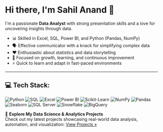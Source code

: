 <!--[![](https://github.com/sahil1213-ux/sahil1213-ux/blob/main/chat.svg)](https://github.com/sahil1213-ux/Data-Science-Project) 

[![](https://github.com/sahil1213-ux/sahil1213-ux/blob/main/grid-snake.svg)](https://www.linkedin.com/in/sahilanand-tech/)
-->
# Hi there, I'm Sahil Anand 👋

I'm a passionate **Data Analyst** with strong presentation skills and a love for uncovering insights through data.

- 📊 Skilled in Excel, SQL, Power BI, and Python (Pandas, NumPy)
- 🗣️ Effective communicator with a knack for simplifying complex data
- ❤️ Enthusiastic about statistics and data storytelling
- 🎯 Focused on growth, learning, and continuous improvement
- ⚡ Quick to learn and adapt in fast-paced environments

---
## 💻 Tech Stack:

![Python](https://img.shields.io/badge/-PYTHON-3673A5?logo=python&logoColor=white&style=for-the-badge)
![SQL](https://img.shields.io/badge/-sql-073642?style=for-the-badge)
![Excel](https://img.shields.io/badge/-EXCEL-217346?logo=microsoft-excel&logoColor=white&style=for-the-badge)
![Power BI](https://img.shields.io/badge/-POWER%20BI-F2C811?logo=powerbi&logoColor=black&style=for-the-badge)
![Scikit-Learn](https://img.shields.io/badge/-SCIKIT--LEARN-F7931E?logo=scikit-learn&logoColor=white&style=for-the-badge)
![NumPy](https://img.shields.io/badge/-NUMPY-4B8BBE?logo=numpy&logoColor=white&style=for-the-badge)
![Pandas](https://img.shields.io/badge/-PANDAS-150458?logo=pandas&logoColor=white&style=for-the-badge)
![Seaborn](https://img.shields.io/badge/-SEABORN-66A1C8?style=for-the-badge)
![SQL Server](https://img.shields.io/badge/-SQL%20SERVER-CC2927?logo=microsoftsqlserver&logoColor=white&style=for-the-badge)
![Snowflake](https://img.shields.io/badge/-SNOWFLAKE-01B5E2?logo=snowflake&logoColor=white&style=for-the-badge)
![BigQuery](https://img.shields.io/badge/-EXCEL-217346?logo=microsoft-excel&logoColor=white&style=for-the-badge)

📂 **Explore My Data Science & Analytics Projects**  
Check out my latest projects showcasing real-world data analysis, automation, and visualization: [View Projects »](https://github.com/sahil1213-ux/Data-Science-Project)

